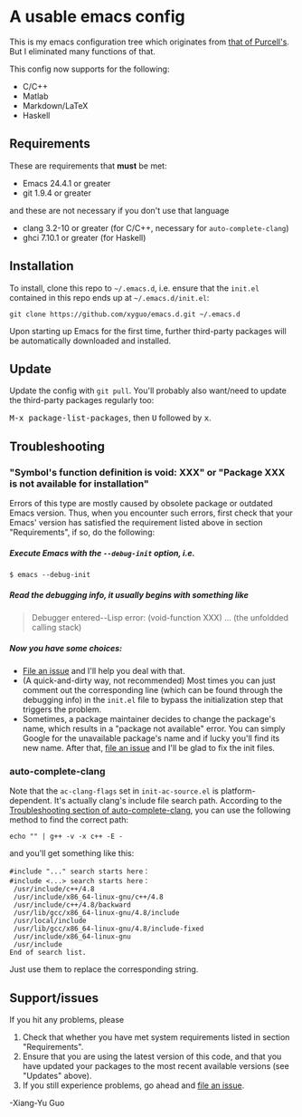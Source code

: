 # A usable emacs config

This is my emacs configuration tree which originates from [that of Purcell's](https://github.com/purcell/emacs.d). But I eliminated many functions of that.

This config now supports for the following:

* C/C++
* Matlab
* Markdown/LaTeX
* Haskell

## Requirements
These are requirements that **must** be met:

* Emacs 24.4.1 or greater
* git 1.9.4 or greater

and these are not necessary if you don't use that language

* clang 3.2-10 or greater (for C/C++, necessary for `auto-complete-clang`)
* ghci 7.10.1 or greater (for Haskell)

## Installation
To install, clone this repo to `~/.emacs.d`, i.e. ensure that the
`init.el` contained in this repo ends up at `~/.emacs.d/init.el`:

```
git clone https://github.com/xyguo/emacs.d.git ~/.emacs.d
```

Upon starting up Emacs for the first time, further third-party
packages will be automatically downloaded and installed.

## Update

Update the config with `git pull`. You'll probably also want/need to update
the third-party packages regularly too:

<kbd>M-x package-list-packages</kbd>, then <kbd>U</kbd> followed by <kbd>x</kbd>.

## Troubleshooting

### "Symbol's function definition is void: XXX" or "Package XXX is not available for installation"
Errors of this type are mostly caused by obsolete package or outdated Emacs version. Thus, when you encounter
such errors, first check that your Emacs' version has satisfied the requirement listed above in section 
"Requirements", if so, do the following:

##### Execute Emacs with the `--debug-init` option, i.e.
```
$ emacs --debug-init
```

##### Read the debugging info, it usually begins with something like

> Debugger entered--Lisp error: (void-function XXX)
  ... (the unfoldded calling stack)

##### Now you have some choices:
  * [File an issue](https://github.com/xyguo/emacs.d/issues) and I'll help you deal with that.
  * (A quick-and-dirty way, not recommended) Most times you can just comment out the corresponding line (which can be found through the debugging info) in the `init.el` file to bypass the initialization step that triggers the problem. 
  * Sometimes, a package maintainer decides to change the package's name, which results in a "package not available" error. You can simply Google for the unavailable package's name and if lucky you'll find its new name. After that, [file an issue](https://github.com/xyguo/emacs.d/issues) and I'll be glad to fix the init files.

### auto-complete-clang
Note that the `ac-clang-flags` set in `init-ac-source.el` is platform-dependent. It's actually clang's include file search path. According to the [Troubleshooting section of auto-complete-clang](https://github.com/brianjcj/auto-complete-clang), you can use the following method to find the correct path:

```
echo "" | g++ -v -x c++ -E -
```

and you'll get something like this:

```
#include "..." search starts here：
#include <...> search starts here：
 /usr/include/c++/4.8
 /usr/include/x86_64-linux-gnu/c++/4.8
 /usr/include/c++/4.8/backward
 /usr/lib/gcc/x86_64-linux-gnu/4.8/include
 /usr/local/include
 /usr/lib/gcc/x86_64-linux-gnu/4.8/include-fixed
 /usr/include/x86_64-linux-gnu
 /usr/include
End of search list.
```
Just use them to replace the corresponding string.

## Support/issues
If you hit any problems, please 

1. Check that whether you have met system requirements listed in section "Requirements".
2. Ensure that you are using the latest version of this code, and that you have updated your packages to the most recent available versions (see "Updates" above). 
3. If you still experience problems, go ahead and [file an issue](https://github.com/xyguo/emacs.d/issues).  

-Xiang-Yu Guo
